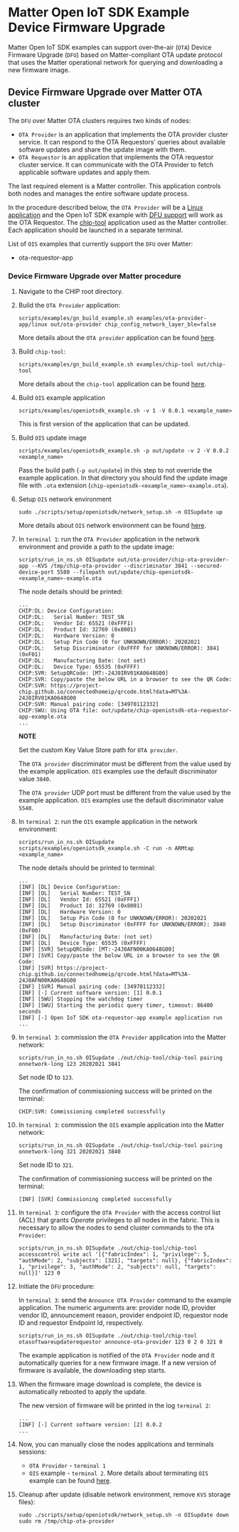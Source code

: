 # Matter Open IoT SDK Example Device Firmware Upgrade

Matter Open IoT SDK examples can support over-the-air (`OTA`) Device Firmware
Upgrade (`DFU`) based on Matter-compliant OTA update protocol that uses the
Matter operational network for querying and downloading a new firmware image.

## Device Firmware Upgrade over Matter OTA cluster

The `DFU` over Matter OTA clusters requires two kinds of nodes:

-   `OTA Provider` is an application that implements the OTA provider cluster
    service. It can respond to the OTA Requestors' queries about available
    software updates and share the update image with them.
-   `OTA Requestor` is an application that implements the OTA requestor cluster
    service. It can communicate with the OTA Provider to fetch applicable
    software updates and apply them.

The last required element is a Matter controller. This application controls both
nodes and manages the entire software update process.

In the procedure described below, the `OTA Provider` will be a
[Linux application](../../examples/ota-provider-app/linux/README.md) and the
Open IoT SDK example with
[DFU support](openiotsdk_examples#device-firmware-update) will work as the OTA
Requestor. The [chip-tool](../../examples/chip-tool/README.md) application used
as the Matter controller. Each application should be launched in a separate
terminal.

List of `OIS` examples that currently support the `DFU` over Matter:

-   ota-requestor-app

### Device Firmware Upgrade over Matter procedure

1.  Navigate to the CHIP root directory.

2.  Build the `OTA Provider` application:

    ```
    scripts/examples/gn_build_example.sh examples/ota-provider-app/linux out/ota-provider chip_config_network_layer_ble=false
    ```

    More details about the `OTA provider` application can be found
    [here](../../examples/ota-provider-app/linux/README.md).

3.  Build `chip-tool`:

    ```
    scripts/examples/gn_build_example.sh examples/chip-tool out/chip-tool
    ```

    More details about the `chip-tool` application can be found
    [here](../../examples/chip-tool/README.md).

4.  Build `OIS` example application

    ```
    scripts/examples/openiotsdk_example.sh -v 1 -V 0.0.1 <example_name>
    ```

    This is first version of the application that can be updated.

5.  Build `OIS` update image

    ```
    scripts/examples/openiotsdk_example.sh -p out/update -v 2 -V 0.0.2 <example_name>
    ```

    Pass the build path (`-p out/update`) in this step to not override the
    example application. In that directory you should find the update image file
    with `.ota` extension (`chip-openiotsdk-<example_name>-example.ota`).

6.  Setup `OIS` network environment

    ```
    sudo ./scripts/setup/openiotsdk/network_setup.sh -n OISupdate up
    ```

    More details about `OIS` network environment can be found
    [here](openiotsdk_examples.md#networking-setup).

7.  In `terminal 1`: run the `OTA Provider` application in the network
    environment and provide a path to the update image:

    ```
    scripts/run_in_ns.sh OISupdate out/ota-provider/chip-ota-provider-app --KVS /tmp/chip-ota-provider --discriminator 3841 --secured-device-port 5580 --filepath out/update/chip-openiotsdk-<example_name>-example.ota
    ```

    The node details should be printed:

    ```
    ...
    CHIP:DL: Device Configuration:
    CHIP:DL:   Serial Number: TEST_SN
    CHIP:DL:   Vendor Id: 65521 (0xFFF1)
    CHIP:DL:   Product Id: 32769 (0x8001)
    CHIP:DL:   Hardware Version: 0
    CHIP:DL:   Setup Pin Code (0 for UNKNOWN/ERROR): 20202021
    CHIP:DL:   Setup Discriminator (0xFFFF for UNKNOWN/ERROR): 3841 (0xF01)
    CHIP:DL:   Manufacturing Date: (not set)
    CHIP:DL:   Device Type: 65535 (0xFFFF)
    CHIP:SVR: SetupQRCode: [MT:-24J0IRV01KA0648G00]
    CHIP:SVR: Copy/paste the below URL in a browser to see the QR Code:
    CHIP:SVR: https://project-chip.github.io/connectedhomeip/qrcode.html?data=MT%3A-24J0IRV01KA0648G00
    CHIP:SVR: Manual pairing code: [34970112332]
    CHIP:SWU: Using OTA file: out/update/chip-openiotsdk-ota-requestor-app-example.ota
    ...
    ```

    **NOTE**

    Set the custom Key Value Store path for `OTA provider`.

    The `OTA provider` discriminator must be different from the value used by
    the example application. `OIS` examples use the default discriminator value
    `3840`.

    The `OTA provider` UDP port must be different from the value used by the
    example application. `OIS` examples use the default discriminator value
    `5540`.

8.  In `terminal 2`: run the `OIS` example application in the network
    environment:

    ```
    scripts/run_in_ns.sh OISupdate scripts/examples/openiotsdk_example.sh -C run -n ARMtap <example_name>
    ```

    The node details should be printed to terminal:

    ```
    ...
    [INF] [DL] Device Configuration:
    [INF] [DL]   Serial Number: TEST_SN
    [INF] [DL]   Vendor Id: 65521 (0xFFF1)
    [INF] [DL]   Product Id: 32769 (0x8001)
    [INF] [DL]   Hardware Version: 0
    [INF] [DL]   Setup Pin Code (0 for UNKNOWN/ERROR): 20202021
    [INF] [DL]   Setup Discriminator (0xFFFF for UNKNOWN/ERROR): 3840 (0xF00)
    [INF] [DL]   Manufacturing Date: (not set)
    [INF] [DL]   Device Type: 65535 (0xFFFF)
    [INF] [SVR] SetupQRCode: [MT:-24J0AFN00KA0648G00]
    [INF] [SVR] Copy/paste the below URL in a browser to see the QR Code:
    [INF] [SVR] https://project-chip.github.io/connectedhomeip/qrcode.html?data=MT%3A-24J0AFN00KA0648G00
    [INF] [SVR] Manual pairing code: [34970112332]
    [INF] [-] Current software version: [1] 0.0.1
    [INF] [SWU] Stopping the watchdog timer
    [INF] [SWU] Starting the periodic query timer, timeout: 86400 seconds
    [INF] [-] Open IoT SDK ota-requestor-app example application run
    ...
    ```

9.  In `terminal 3`: commission the `OTA Provider` application into the Matter
    network:

    ```
    scripts/run_in_ns.sh OISupdate ./out/chip-tool/chip-tool pairing onnetwork-long 123 20202021 3841
    ```

    Set node ID to `123`.

    The confirmation of commissioning success will be printed on the terminal:

    ```
    CHIP:SVR: Commissioning completed successfully
    ```

10. In `terminal 3`: commission the `OIS` example application into the Matter
    network:

    ```
    scripts/run_in_ns.sh OISupdate ./out/chip-tool/chip-tool pairing onnetwork-long 321 20202021 3840
    ```

    Set node ID to `321`.

    The confirmation of commissioning success will be printed on the terminal:

    ```
    [INF] [SVR] Commissioning completed successfully
    ```

11. In `terminal 3`: configure the `OTA Provider` with the access control list
    (ACL) that grants _Operate_ privileges to all nodes in the fabric. This is
    necessary to allow the nodes to send cluster commands to the `OTA Provider`:

    ```
    scripts/run_in_ns.sh OISupdate ./out/chip-tool/chip-tool accesscontrol write acl '[{"fabricIndex": 1, "privilege": 5, "authMode": 2, "subjects": [321], "targets": null}, {"fabricIndex": 1, "privilege": 3, "authMode": 2, "subjects": null, "targets": null}]' 123 0
    ```

12. Initiate the `DFU` procedure:

    In `terminal 3`: send the `Announce OTA Provider` command to the example
    application. The numeric arguments are: provider node ID, provider vendor
    ID, announcement reason, provider endpoint ID, requestor node ID and
    requestor Endpoint Id, respectively.

    ```
    scripts/run_in_ns.sh OISupdate ./out/chip-tool/chip-tool otasoftwareupdaterequestor announce-ota-provider 123 0 2 0 321 0
    ```

    The example application is notified of the `OTA Provider` node and it
    automatically queries for a new firmware image. If a new version of firmware
    is available, the downloading step starts.

13. When the firmware image download is complete, the device is automatically
    rebooted to apply the update.

    The new version of firmware will be printed in the log `terminal 2`:

    ```
    ...
    [INF] [-] Current software version: [2] 0.0.2
    ...
    ```

14. Now, you can manually close the nodes applications and terminals sessions:

    -   `OTA Provider` - `terminal 1`
    -   `OIS` example - `terminal 2`. More details about terminating `OIS`
        example can be found [here](openiotsdk_examples.md#running).

15. Cleanup after update (disable network environment, remove `KVS` storage
    files):

    ```
    sudo ./scripts/setup/openiotsdk/network_setup.sh -n OISupdate down
    sudo rm /tmp/chip-ota-provider
    ```
